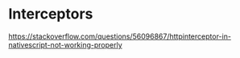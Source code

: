 # Interceptors

https://stackoverflow.com/questions/56096867/httpinterceptor-in-nativescript-not-working-properly
